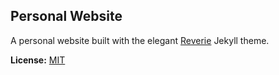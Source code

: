 ## Personal Website

A personal website built with the elegant [Reverie](https://github.com/amitmerchant1990/reverie) Jekyll theme.

**License:** [MIT](./LICENSE)